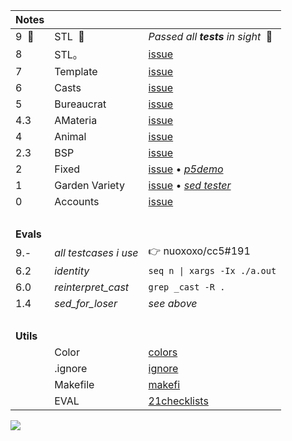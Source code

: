 Notes         |                             |   |
:------------ | :-------------------------- | - |
9 &nbsp;:seedling: | STL &nbsp;:herb: | _Passed all __tests__ in sight_ &nbsp;:evergreen_tree:	
8             | STL。                        | [issue](https://github.com/nuoxoxo/cpp_modules_42/issues/112)
7             | Template                    | [issue](https://github.com/nuoxoxo/cpp_modules_42/issues/103)
6             | Casts                       | [issue](https://github.com/nuoxoxo/cpp_modules_42/issues/104)
5             | Bureaucrat                  | [issue](https://github.com/nuoxoxo/cpp_modules_42/issues/69)
4.3           | AMateria                    | [issue](https://github.com/nuoxoxo/cpp_modules_42/issues/61)
4             | Animal                      | [issue](https://github.com/nuoxoxo/cpp_modules_42/issues/49)
2.3           | BSP                         | [issue](https://github.com/nuoxoxo/cpp_modules_42/issues/33)
2             | Fixed                       | [issue](https://github.com/nuoxoxo/cpp_modules_42/issues/26) • [_p5demo_](https://editor.p5js.org/nuoxoxo/sketches/WT-94Rgmm)
1             | Garden Variety              | [issue](https://github.com/nuoxoxo/cpp_modules_42/issues/25) • [_sed tester_](https://github.com/nuoxoxo/sed_for_losers.git)
0             | Accounts                    | [issue](https://github.com/nuoxoxo/cpp_modules_42/issues/56)
&nbsp;        | &nbsp;                      |
__Evals__     | &nbsp;                      |
9.-           | _all testcases i use_       | :point_right: nuoxoxo/cc5#191
6.2           | _identity_                  | `seq n \| xargs -Ix ./a.out`
6.0           | _reinterpret_cast_          | `grep _cast -R .`
1.4           | _sed_for_loser_             | _see above_
&nbsp;        | &nbsp;                      |
__Utils__     | &nbsp;                      |
&nbsp;        | Color                       | [colors](https://github.com/nuoxoxo/cpp_modules_42/issues/102)
&nbsp;        | .ignore                     | [ignore](https://github.com/nuoxoxo/cpp_modules_42/issues/41)
&nbsp;        | Makefile                    | [makefi](https://github.com/nuoxoxo/cpp_modules_42/issues/42)
&nbsp;        | EVAL                        | [21checklists](https://github.com/mharriso/school21-checklists)



![](https://i.imgur.com/9sktWrS.png)

